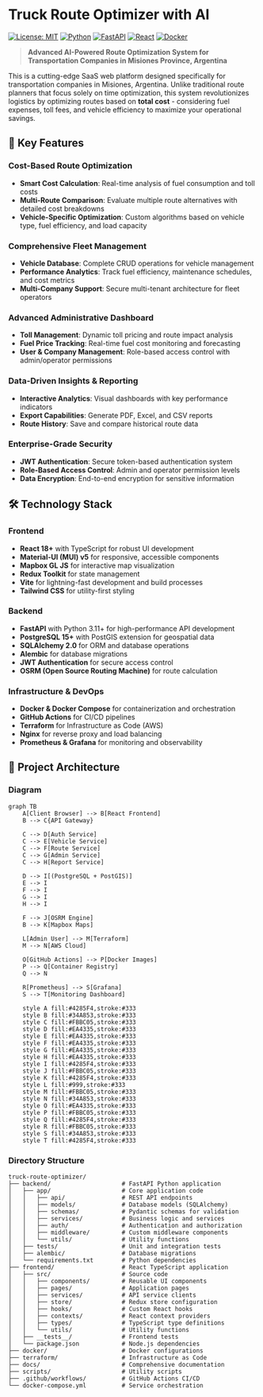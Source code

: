 # Truck Route Optimizer with AI

[![License: MIT](https://img.shields.io/badge/License-MIT-yellow.svg)](https://opensource.org/licenses/MIT)
[![Python](https://img.shields.io/badge/Python-3.11+-blue.svg)](https://www.python.org/downloads/)
[![FastAPI](https://img.shields.io/badge/FastAPI-0.104+-009688.svg)](https://fastapi.tiangolo.com/)
[![React](https://img.shields.io/badge/React-18+-61DAFB.svg)](https://reactjs.org/)
[![Docker](https://img.shields.io/badge/Docker-Compose-2496ED.svg)](https://www.docker.com/)

> **Advanced AI-Powered Route Optimization System for Transportation Companies in Misiones Province, Argentina**

This is a cutting-edge SaaS web platform designed specifically for transportation companies in Misiones, Argentina. Unlike traditional route planners that focus solely on time optimization, this system revolutionizes logistics by optimizing routes based on **total cost** - considering fuel expenses, toll fees, and vehicle efficiency to maximize your operational savings.

## 🚀 Key Features

### Cost-Based Route Optimization
- **Smart Cost Calculation**: Real-time analysis of fuel consumption and toll costs
- **Multi-Route Comparison**: Evaluate multiple route alternatives with detailed cost breakdowns
- **Vehicle-Specific Optimization**: Custom algorithms based on vehicle type, fuel efficiency, and load capacity

### Comprehensive Fleet Management
- **Vehicle Database**: Complete CRUD operations for vehicle management
- **Performance Analytics**: Track fuel efficiency, maintenance schedules, and cost metrics
- **Multi-Company Support**: Secure multi-tenant architecture for fleet operators

### Advanced Administrative Dashboard
- **Toll Management**: Dynamic toll pricing and route impact analysis
- **Fuel Price Tracking**: Real-time fuel cost monitoring and forecasting
- **User & Company Management**: Role-based access control with admin/operator permissions

### Data-Driven Insights & Reporting
- **Interactive Analytics**: Visual dashboards with key performance indicators
- **Export Capabilities**: Generate PDF, Excel, and CSV reports
- **Route History**: Save and compare historical route data

### Enterprise-Grade Security
- **JWT Authentication**: Secure token-based authentication system
- **Role-Based Access Control**: Admin and operator permission levels
- **Data Encryption**: End-to-end encryption for sensitive information

## 🛠️ Technology Stack

### Frontend
- **React 18+** with TypeScript for robust UI development
- **Material-UI (MUI) v5** for responsive, accessible components
- **Mapbox GL JS** for interactive map visualization
- **Redux Toolkit** for state management
- **Vite** for lightning-fast development and build processes
- **Tailwind CSS** for utility-first styling

### Backend
- **FastAPI** with Python 3.11+ for high-performance API development
- **PostgreSQL 15+** with PostGIS extension for geospatial data
- **SQLAlchemy 2.0** for ORM and database operations
- **Alembic** for database migrations
- **JWT Authentication** for secure access control
- **OSRM (Open Source Routing Machine)** for route calculation

### Infrastructure & DevOps
- **Docker & Docker Compose** for containerization and orchestration
- **GitHub Actions** for CI/CD pipelines
- **Terraform** for Infrastructure as Code (AWS)
- **Nginx** for reverse proxy and load balancing
- **Prometheus & Grafana** for monitoring and observability

## 📁 Project Architecture

### Diagram

```
graph TB
    A[Client Browser] --> B[React Frontend]
    B --> C{API Gateway}
    
    C --> D[Auth Service]
    C --> E[Vehicle Service]
    C --> F[Route Service]
    C --> G[Admin Service]
    C --> H[Report Service]
    
    D --> I[(PostgreSQL + PostGIS)]
    E --> I
    F --> I
    G --> I
    H --> I
    
    F --> J[OSRM Engine]
    B --> K[Mapbox Maps]
    
    L[Admin User] --> M[Terraform]
    M --> N[AWS Cloud]
    
    O[GitHub Actions] --> P[Docker Images]
    P --> Q[Container Registry]
    Q --> N
    
    R[Prometheus] --> S[Grafana]
    S --> T[Monitoring Dashboard]
    
    style A fill:#4285F4,stroke:#333
    style B fill:#34A853,stroke:#333
    style C fill:#FBBC05,stroke:#333
    style D fill:#EA4335,stroke:#333
    style E fill:#EA4335,stroke:#333
    style F fill:#EA4335,stroke:#333
    style G fill:#EA4335,stroke:#333
    style H fill:#EA4335,stroke:#333
    style I fill:#4285F4,stroke:#333
    style J fill:#FBBC05,stroke:#333
    style K fill:#4285F4,stroke:#333
    style L fill:#999,stroke:#333
    style M fill:#FBBC05,stroke:#333
    style N fill:#34A853,stroke:#333
    style O fill:#EA4335,stroke:#333
    style P fill:#FBBC05,stroke:#333
    style Q fill:#4285F4,stroke:#333
    style R fill:#FBBC05,stroke:#333
    style S fill:#34A853,stroke:#333
    style T fill:#4285F4,stroke:#333
```

### Directory Structure

```
truck-route-optimizer/
├── backend/                    # FastAPI Python application
│   ├── app/                    # Core application code
│   │   ├── api/                # REST API endpoints
│   │   ├── models/             # Database models (SQLAlchemy)
│   │   ├── schemas/            # Pydantic schemas for validation
│   │   ├── services/           # Business logic and services
│   │   ├── auth/               # Authentication and authorization
│   │   ├── middleware/         # Custom middleware components
│   │   └── utils/              # Utility functions
│   ├── tests/                  # Unit and integration tests
│   ├── alembic/                # Database migrations
│   └── requirements.txt        # Python dependencies
├── frontend/                   # React TypeScript application
│   ├── src/                    # Source code
│   │   ├── components/         # Reusable UI components
│   │   ├── pages/              # Application pages
│   │   ├── services/           # API service clients
│   │   ├── store/              # Redux store configuration
│   │   ├── hooks/              # Custom React hooks
│   │   ├── contexts/           # React context providers
│   │   ├── types/              # TypeScript type definitions
│   │   └── utils/              # Utility functions
│   ├── __tests__/              # Frontend tests
│   └── package.json            # Node.js dependencies
├── docker/                     # Docker configurations
├── terraform/                  # Infrastructure as Code
├── docs/                       # Comprehensive documentation
├── scripts/                    # Utility scripts
├── .github/workflows/          # GitHub Actions CI/CD
└── docker-compose.yml          # Service orchestration